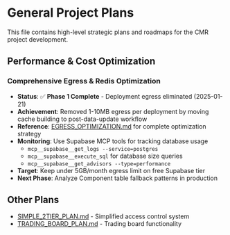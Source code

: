 # General Project Plans

This file contains high-level strategic plans and roadmaps for the CMR project development.

## Performance & Cost Optimization

### Comprehensive Egress & Redis Optimization
- **Status**: ✅ **Phase 1 Complete** - Deployment egress eliminated (2025-01-21)
- **Achievement**: Removed 1-10MB egress per deployment by moving cache building to post-data-update workflow
- **Reference**: [EGRESS_OPTIMIZATION.md](EGRESS_OPTIMIZATION.md) for complete optimization strategy
- **Monitoring**: Use Supabase MCP tools for tracking database usage
  - `mcp__supabase__get_logs --service=postgres`
  - `mcp__supabase__execute_sql` for database size queries
  - `mcp__supabase__get_advisors --type=performance`
- **Target**: Keep under 5GB/month egress limit on free Supabase tier
- **Next Phase**: Analyze Component table fallback patterns in production

## Other Plans

- [SIMPLE_2TIER_PLAN.md](SIMPLE_2TIER_PLAN.md) - Simplified access control system
- [TRADING_BOARD_PLAN.md](TRADING_BOARD_PLAN.md) - Trading board functionality